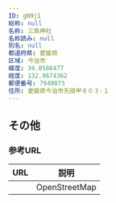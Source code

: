 ```yaml
---
ID: gN9j1
総称: null
名称: 三島神社
名称読み: null
別名: null
都道府県: 愛媛県
区域: 今治市
緯度: 34.0586477
経度: 132.9674362
郵便番号: 7940073
住所: 愛媛県今治市矢田甲８０３-１
---
```


## その他

### 参考URL

| URL | 説明          |
| --- | ------------- |
|     | OpenStreetMap |
